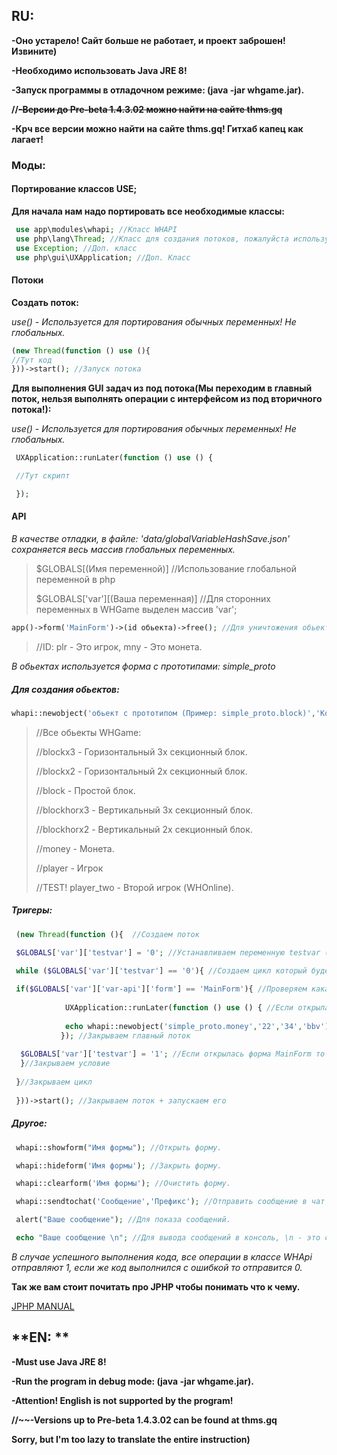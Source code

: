 ## **RU:**

**-Оно устарело! Сайт больше не работает, и проект заброшен! Извините)**

**-Необходимо использовать Java JRE 8!**

**-Запуск программы в отладочном режиме: (java -jar whgame.jar).**

**//~~-Версии до Pre-beta 1.4.3.02 можно найти на сайте thms.gq~~**

**-Крч все версии можно найти на сайте thms.gq! Гитхаб капец как лагает!**

### Моды:

#### **Портирование классов USE;**
**Для начала нам надо портировать все необходимые классы:**
```php
 use app\modules\whapi; //Класс WHAPI
 use php\lang\Thread; //Класс для создания потоков, пожалуйста используйте потоки.
 use Exception; //Доп. класс
 use php\gui\UXApplication; //Доп. Класс
```
#### **Потоки**

**Создать поток:**

*use() - Используется для портирования обычных переменных! Не глобальных.*
```php
(new Thread(function () use (){   
//Тут код
}))->start(); //Запуск потока
```
**Для выполнения GUI задач из под потока(Мы переходим в главный поток, нельзя выполнять операции с интерфейсом из под вторичного потока!):**

*use() - Используется для портирования обычных переменных! Не глобальных.*
```php
 UXApplication::runLater(function () use () {

 //Тут скрипт

 });
```
#### **API**

*В качестве отладки, в файле: 'data/globalVariableHashSave.json' сохраняется весь массив глобальных переменных.*

>$GLOBALS[(Имя переменной)] //Использование глобальной переменной в php
>
>$GLOBALS['var'][(Ваша переменная)] //Для сторонних переменных в WHGame выделен массив 'var';
```php
app()->form('MainForm')->(id обьекта)->free(); //Для уничтожения обьекта, MainForm - это главная игровая форма на которой находятся все игровые обьекты.
```
> //ID: plr - Это игрок, mny - Это монета.

*В обьектах используется форма с прототипами: simple_proto*

##### Для создания обьектов:
```php
whapi::newobject('обьект с прототипом (Пример: simple_proto.block)','Координаты X','Координаты Y','Любой ID обьекта на форме'); //Используется класс WHApi
```
>
> //Все обьекты WHGame:
> 
> //blockx3 - Горизонтальный 3х секционный блок.
>
> //blockx2 - Горизонтальный 2х секционный блок.
>
> //block - Простой блок.
> 
> //blockhorx3 - Вертикальный 3х секционный блок.
>
> //blockhorx2 - Вертикальный 2х секционный блок.
>
> //money - Монета.
>
> //player - Игрок
> 
>//TEST! player_two - Второй игрок (WHOnline).

##### Тригеры:
```php
 (new Thread(function (){  //Создаем поток

 $GLOBALS['var']['testvar'] = '0'; //Устанавливаем переменную testvar (Имя может быть любое) в секции "var" - которая специально отделена под доп переменные

 while ($GLOBALS['var']['testvar'] == '0'){ //Создаем цикл который будет работать пока переменная $GLOBALS['var']['testvar'] будет равна нулю
 
 if($GLOBALS['var']['var-api']['form'] == 'MainForm'){ //Проверяем какая форма открыта
 
            UXApplication::runLater(function () use () { //Если открылась форма MainForm то переходим в главный поток
            
            echo whapi::newobject('simple_proto.money','22','34','bbv'); //Создаем обьект "монета" и результат отправляем в консоль
           }); //Закрываем главный поток
          
  $GLOBALS['var']['testvar'] = '1'; //Если открылась форма MainForm то устанавливаем переменную  $GLOBALS['var']['testvar'] = 1   
  }//Закрываем условие
  
 }//Закрываем цикл
 
 }))->start(); //Закрываем поток + запускаем его
```


##### Другое:
```php
 whapi::showform("Имя формы"); //Открыть форму.

 whapi::hideform('Имя формы'); //Закрыть форму.

 whapi::clearform('Имя формы'); //Очистить форму.

 whapi::sendtochat('Сообщение','Префикс'); //Отправить сообщение в чат

 alert("Ваше сообщение"); //Для показа сообщений.

 echo "Ваше сообщение \n"; //Для вывода сообщений в консоль, \n - это символ переноса строки.
```
*В случае успешного выполнения кода, все операции в классе WHApi отправляют 1, если же код выполнился с ошибкой то отправится 0.*

**Так же вам стоит почитать про JPHP чтобы понимать что к чему.**

[JPHP MANUAL](https://github.com/jphp-group/jphp/tree/master/jphp-runtime/api-docs) 

## **EN: **

**-Must use Java JRE 8!**

**-Run the program in debug mode: (java -jar whgame.jar).**

**-Attention! English is not supported by the program!**

**//~~-Versions up to Pre-beta 1.4.3.02 can be found at thms.gq**

**Sorry, but I'm too lazy to translate the entire instruction)**
